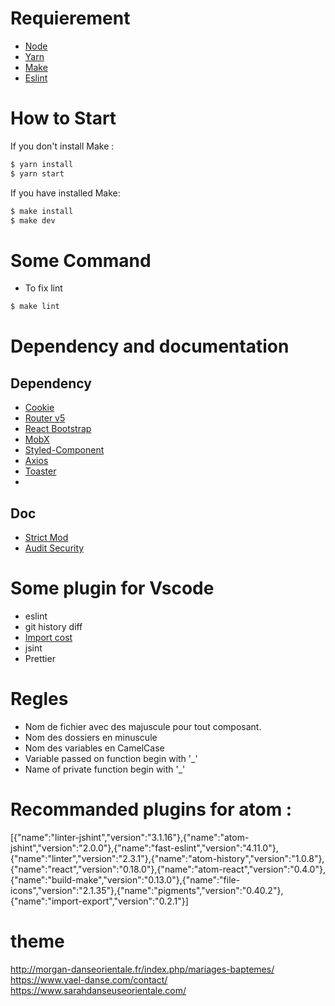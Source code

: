 # Requierement
- [Node](https://nodejs.org/en/download/)
- [Yarn](https://yarnpkg.com/lang/en/docs/install/)
- [Make](https://www.gnu.org/software/make/)
- [Eslint](https://eslint.org/)

# How to Start
If you don't install Make :
```bash
$ yarn install
$ yarn start
```

If you have installed Make:
```bash
$ make install
$ make dev
```

# Some Command
- To fix lint
```bash
$ make lint
```

# Dependency and documentation
## Dependency
- [Cookie](https://github.com/js-cookie/js-cookie)
- [Router v5](https://reacttraining.com/blog/react-router-v5/)
- [React Bootstrap](https://react-bootstrap.netlify.com/)
- [MobX](https://mobx.js.org/getting-started.html)
- [Styled-Component](https://www.styled-components.com/docs)
- [Axios](https://github.com/axios/axios)
- [Toaster](https://fkhadra.github.io/react-toastify/)
-

## Doc
- [Strict Mod](https://reactjs.org/docs/strict-mode.html)
- [Audit Security](https://docs.npmjs.com/auditing-package-dependencies-for-security-vulnerabilities)

# Some plugin for Vscode
- eslint
- git history diff
- [Import cost](https://marketplace.visualstudio.com/items?itemName=wix.vscode-import-cost)
- jsint
- Prettier


# Regles
- Nom de fichier avec des majuscule pour tout composant.
- Nom des dossiers en minuscule
- Nom des variables en CamelCase
- Variable passed on function begin with '_'
- Name of private function begin with '_'


# Recommanded plugins for atom :

[{"name":"linter-jshint","version":"3.1.16"},{"name":"atom-jshint","version":"2.0.0"},{"name":"fast-eslint","version":"4.11.0"},{"name":"linter","version":"2.3.1"},{"name":"atom-history","version":"1.0.8"},{"name":"react","version":"0.18.0"},{"name":"atom-react","version":"0.4.0"},{"name":"build-make","version":"0.13.0"},{"name":"file-icons","version":"2.1.35"},{"name":"pigments","version":"0.40.2"},{"name":"import-export","version":"0.2.1"}]


# theme
 http://morgan-danseorientale.fr/index.php/mariages-baptemes/
https://www.yael-danse.com/contact/
https://www.sarahdanseuseorientale.com/

